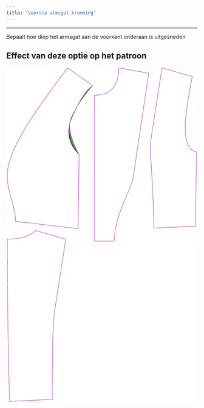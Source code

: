 ```yaml
---
title: "Voorste armsgat kromming"
---
```


***

Bepaalt hoe diep het armsgat aan de voorkant onderaan is uitgesneden

## Effect van deze optie op het patroon

![Deze afbeelding toont het effect van deze optie door meerdere varianten die een andere waarde hebben voor deze optie te vervangen](noble_frontarmholecurvature_sample.svg "Effect van deze optie op het patroon")
